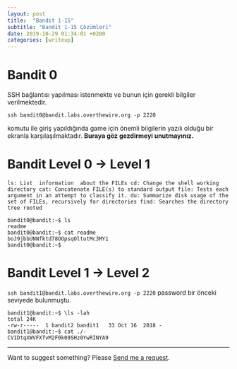 ```yaml
---
layout: post
title:  "Bandit 1-15"
subtitle: "Bandit 1-15 Çözümleri"
date: 2019-10-29 01:34:01 +0200
categories: [writeup]
---
```



Bandit 0
======
SSH bağlantısı yapılması istenmekte ve bunun için gerekli bilgiler verilmektedir.
```terminal
ssh bandit0@bandit.labs.overthewire.org -p 2220 
```
komutu ile giriş yapıldığında game için önemli bilgilerin yazılı olduğu bir ekranla karşılaşılmaktadır. **Buraya göz gezdirmeyi unutmayınız.**

Bandit Level 0 → Level 1
======
`
ls: List  information  about the FILEs
cd: Change the shell working directory
cat: Concatenate FILE(s) to standard output
file: Tests each argument in an attempt to classify it.
du: Summarize disk usage of the set of FILEs, recursively for directories
find: Searches the directory tree rooted
`
````terminal
bandit0@bandit:~$ ls
readme
bandit0@bandit:~$ cat readme
boJ9jbbUNNfktd78OOpsqOltutMc3MY1
bandit0@bandit:~$
````

Bandit Level 1 → Level 2
======
`ssh bandit1@bandit.labs.overthewire.org -p 2220` password bir önceki seviyede bulunmuştu.
````
bandit1@bandit:~$ \ls -lah
total 24K
-rw-r-----  1 bandit2 bandit1   33 Oct 16  2018 -
bandit1@bandit:~$ cat ./-
CV1DtqXWVFXTvM2F0k09SHz0YwRINYA9
````





_____
Want to suggest something? Please [Send me a request](https://github.com/JohnGkmn/JohnGkmn.github.io/issues/new).
